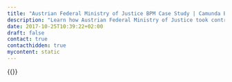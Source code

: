 ```yaml
---
title: "Austrian Federal Ministry of Justice BPM Case Study | Camunda BPM"
description: "Learn how Austrian Federal Ministry of Justice took control of their business process automation and improved efficiency in their organization with Camunda. Camunda is the leader for workflow automation based on Java and BPMN 2.0. "
date: 2017-10-25T10:39:22+02:00
draft: false
contact: true
contacthidden: true
mycontent: static
---
```

{{<case-study-single
company="Austrian Federal Ministry of Justice"
companydescription="<p>The Federal Ministry of Justice is an administrative authority of the Confederation and has to ensure the independence of the jurisprudence in the organization and a legal administration responsible for legal protection interests of the population. The Federal Ministry of Justice is responsible for the political direction of the judicial system.</p>"
customerquote=""
teaser=""
usecase=""
videolink=""
logo="//images.ctfassets.net/vpidbgnakfvf/cL5Zia6Nosq4e6aUw02wk/91c9a78a70e94bf6b1a097bfc365d38e/bundesministerium-justiz.svg"
pdf=""
thumbnail="">}}
